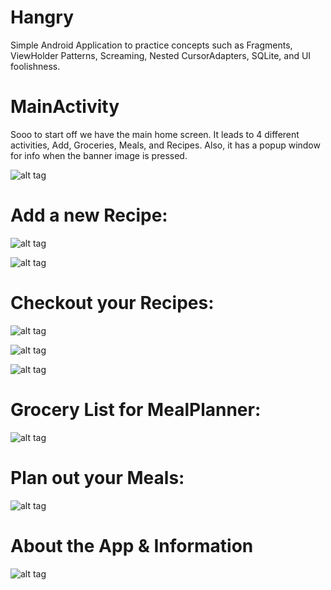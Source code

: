 # Hangry

Simple Android Application to practice concepts such as Fragments, ViewHolder Patterns, Screaming, Nested CursorAdapters, SQLite, and UI foolishness.

# MainActivity
Sooo to start off we have the main home screen. It leads to 4 different activities, Add, Groceries, Meals, and Recipes. Also, it has a popup window for info when the banner image is pressed. 

![alt tag](https://github.com/laviathor/Hangry/blob/screenshots/screenshots/Screenshot_20160927-115728.jpg)



# Add a new Recipe:

![alt tag](https://github.com/laviathor/Hangry/blob/screenshots/screenshots/Screenshot_20160927-120000.jpg)

![alt tag](https://github.com/laviathor/Hangry/blob/screenshots/screenshots/Screenshot_20160927-115905.jpg)




# Checkout your Recipes:

![alt tag](https://github.com/laviathor/Hangry/blob/screenshots/screenshots/Screenshot_20160927-120036.jpg)

![alt tag](https://github.com/laviathor/Hangry/blob/screenshots/screenshots/Screenshot_20160927-120045.jpg)

![alt tag](https://github.com/laviathor/Hangry/blob/screenshots/screenshots/Screenshot_20160927-120052.jpg)



# Grocery List for MealPlanner:

![alt tag](https://github.com/laviathor/Hangry/blob/screenshots/screenshots/Screenshot_20160927-120113.jpg)



# Plan out your Meals:

![alt tag](https://github.com/laviathor/Hangry/blob/screenshots/screenshots/Screenshot_20160927-122402.jpg)



# About the App & Information

![alt tag](https://github.com/laviathor/Hangry/blob/screenshots/screenshots/Screenshot_20160927-120208.jpg)





